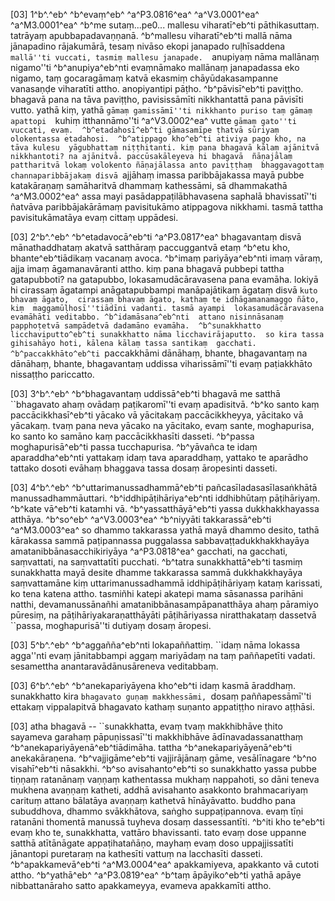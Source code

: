 [03] 1^b^.^eb^ ^b^evaṃ^eb^ ^a^P3.0816^ea^ ^a^V3.0001^ea^ ^a^M3.0001^ea^ ^b^me sutaṃ...pe0... mallesu viharatī^eb^ti  pāthikasuttaṃ. tatrāyaṃ apubbapadavaṇṇanā. ^b^mallesu viharatī^eb^ti  mallā nāma jānapadino rājakumārā, tesaṃ nivāso ekopi janapado  ruḷhīsaddena ``mallā''ti vuccati, tasmiṃ mallesu janapade.  ``anupiyaṃ nāma mallānaṃ nigamo''ti ^b^anupiya^eb^nti evaṃnāmako  mallānaṃ janapadassa eko nigamo, taṃ gocaragāmaṃ katvā ekasmiṃ  chāyūdakasampanne vanasaṇḍe viharatīti attho. anopiyantipi pāṭho.  ^b^pāvisī^eb^ti paviṭṭho. bhagavā pana na tāva paviṭṭho,  pavisissāmīti nikkhantattā pana pāvisīti vutto. yathā kiṃ,  yathā ``gāmaṃ gamissāmī''ti nikkhanto puriso taṃ gāmaṃ apattopi  ``kuhiṃ itthannāmo''ti ^a^V3.0002^ea^ vutte ``gāmaṃ gato''ti vuccati, evaṃ.  ^b^etadahosī^eb^ti gāmasamīpe ṭhatvā sūriyaṃ olokentassa etadahosi.  ^b^atippago kho^eb^ti ativiya pago kho, na tāva kulesu  yāgubhattaṃ niṭṭhitanti. kiṃ pana bhagavā kālaṃ ajānitvā  nikkhantoti? na ajānitvā. paccūsakāleyeva hi bhagavā  ñāṇajālaṃ pattharitvā lokaṃ volokento ñāṇajālassa anto paviṭṭhaṃ  bhaggavagottaṃ channaparibbājakaṃ disvā ``ajjāhaṃ imassa paribbājakassa  mayā pubbe katakāraṇaṃ samāharitvā dhammaṃ kathessāmi, sā dhammakathā  ^a^M3.0002^ea^ assa mayi pasādappaṭilābhavasena saphalā bhavissatī''ti ñatvāva  paribbājakārāmaṃ pavisitukāmo atippagova nikkhami. tasmā tattha  pavisitukāmatāya evaṃ cittaṃ uppādesi.

[03] 2^b^.^eb^ ^b^etadavocā^eb^ti ^a^P3.0817^ea^ bhagavantaṃ disvā mānathaddhataṃ  akatvā satthāraṃ paccuggantvā etaṃ ^b^etu kho, bhante^eb^tiādikaṃ vacanaṃ  avoca. ^b^imaṃ pariyāya^eb^nti imaṃ vāraṃ, ajja imaṃ āgamanavāranti  attho. kiṃ pana bhagavā pubbepi tattha gatapubboti? na gatapubbo,  lokasamudācāravasena pana evamāha. lokiyā hi cirassaṃ āgatampi  anāgatapubbampi manāpajātikaṃ āgataṃ disvā ``kuto bhavaṃ āgato,  cirassaṃ bhavaṃ āgato, kathaṃ te idhāgamanamaggo ñāto, kiṃ  maggamūḷhosī''tiādīni vadanti. tasmā ayampi  lokasamudācāravasena evamāhāti veditabbo. ^b^idamāsana^eb^nti  attano nisinnāsanaṃ papphoṭetvā sampādetvā dadamāno evamāha.  ^b^sunakkhatto licchaviputto^eb^ti sunakkhatto nāma licchavirājaputto.  so kira tassa gihisahāyo hoti, kālena kālaṃ tassa santikaṃ  gacchati. ^b^paccakkhāto^eb^ti ``paccakkhāmi dānāhaṃ, bhante,  bhagavantaṃ na dānāhaṃ, bhante, bhagavantaṃ uddissa viharissāmī''ti evaṃ  paṭiakkhāto nissaṭṭho pariccatto.

[03] 3^b^.^eb^ ^b^bhagavantaṃ uddissā^eb^ti bhagavā me satthā  ``bhagavato ahaṃ ovādaṃ paṭikaromī''ti evaṃ apadisitvā. ^b^ko  santo kaṃ paccācikkhasī^eb^ti yācako vā yācitakaṃ paccācikkheyya,  yācitako vā yācakaṃ. tvaṃ pana neva yācako na yācitako, evaṃ  sante, moghapurisa, ko santo ko samāno kaṃ paccācikkhasīti  dasseti. ^b^passa moghapurisā^eb^ti passa tucchapurisa.  ^b^yāvañca te idaṃ aparaddha^eb^nti yattakaṃ idaṃ tava aparaddhaṃ, yattako te  aparādho tattako dosoti evāhaṃ bhaggava tassa dosaṃ āropesinti  dasseti.

[03] 4^b^.^eb^ ^b^uttarimanussadhammā^eb^ti  pañcasīladasasīlasaṅkhātā manussadhammāuttari.  ^b^iddhipāṭihāriya^eb^nti iddhibhūtaṃ pāṭihāriyaṃ. ^b^kate vā^eb^ti  katamhi vā. ^b^yassatthāyā^eb^ti yassa dukkhakkhayassa atthāya.  ^b^so^eb^ ^a^V3.0003^ea^ ^b^niyyāti takkarassā^eb^ti ^a^M3.0003^ea^ so dhammo takkarassa yathā mayā  dhammo desito, tathā kārakassa sammā paṭipannassa puggalassa  sabbavaṭṭadukkhakkhayāya amatanibbānasacchikiriyāya ^a^P3.0818^ea^ gacchati, na  gacchati, saṃvattati, na saṃvattatīti pucchati. ^b^tatra sunakkhattā^eb^ti  tasmiṃ sunakkhatta mayā desite dhamme takkarassa sammā dukkhakkhayāya  saṃvattamāne kiṃ uttarimanussadhammā iddhipāṭihāriyaṃ kataṃ karissati,  ko tena katena attho. tasmiñhi katepi akatepi mama sāsanassa  parihāni natthi, devamanussānañhi amatanibbānasampāpanatthāya ahaṃ  pāramiyo pūresiṃ, na pāṭihāriyakaraṇatthāyāti pāṭihāriyassa  niratthakataṃ dassetvā ``passa, moghapurisā''ti dutiyaṃ dosaṃ āropesi.

[03] 5^b^.^eb^ ^b^aggañña^eb^nti lokapaññattiṃ. ``idaṃ nāma  lokassa agga''nti evaṃ jānitabbampi aggaṃ mariyādaṃ na taṃ  paññapetīti vadati. sesamettha anantaravādānusāreneva veditabbaṃ.

[03] 6^b^.^eb^ ^b^anekapariyāyena kho^eb^ti idaṃ kasmā  āraddhaṃ. sunakkhatto kira ``bhagavato guṇaṃ makkhessāmi, ``dosaṃ  paññapessāmī''ti ettakaṃ vippalapitvā bhagavato kathaṃ suṇanto  appatiṭṭho niravo aṭṭhāsi.

[03] atha bhagavā -- ``sunakkhatta, evaṃ tvaṃ makkhibhāve ṭhito  sayameva garahaṃ pāpuṇissasī''ti makkhibhāve ādīnavadassanatthaṃ  ^b^anekapariyāyenā^eb^tiādimāha. tattha ^b^anekapariyāyenā^eb^ti  anekakāraṇena. ^b^vajjigāme^eb^ti vajjirājānaṃ gāme, vesālīnagare  ^b^no visahī^eb^ti nāsakkhi. ^b^so avisahanto^eb^ti so  sunakkhatto yassa pubbe tiṇṇaṃ ratanānaṃ vaṇṇaṃ kathentassa mukhaṃ  nappahoti, so dāni teneva mukhena avaṇṇaṃ katheti, addhā avisahanto  asakkonto brahmacariyaṃ carituṃ attano bālatāya avaṇṇaṃ kathetvā  hīnāyāvatto. buddho pana subuddhova, dhammo svākkhātova, saṅgho  suppaṭipannova. evaṃ tīṇi ratanāni thomentā manussā tuyheva dosaṃ  dassessantīti. ^b^iti kho te^eb^ti evaṃ kho te, sunakkhatta,  vattāro bhavissanti. tato evaṃ dose uppanne satthā atītānāgate  appaṭihatañāṇo, mayhaṃ evaṃ doso uppajjissatīti jānantopi puretaraṃ  na kathesīti vattuṃ na lacchasīti dasseti. ^b^apakkamevā^eb^ti  ^a^M3.0004^ea^ apakkamiyeva, apakkanto vā cutoti attho.  ^b^yathā^eb^ ^a^P3.0819^ea^ ^b^taṃ āpāyiko^eb^ti yathā apāye nibbattanāraho satto   apakkameyya, evameva apakkamīti attho.
